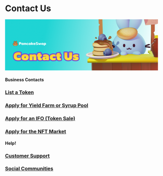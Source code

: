 # Contact Us

![](../../.gitbook/assets/contact-us-header.png)

#### Business Contacts

### [List a Token](../../contact-us/business-partnerships.md#exchange)

### [Apply for Yield Farm or Syrup Pool](../../contact-us/business-partnerships.md#farms-and-syrup-pools)

### [Apply for an IFO (Token Sale)](../../contact-us/business-partnerships.md#ifos-token-sales)

### [Apply for the NFT Market](../../contact-us/nft-market-applications.md)

####

#### Help!

### [Customer Support](../../contact-us/customer-support.md#there-is-no-customer-support-for-pancakeswap)

### [Social Communities](../../contact-us/telegram.md)

